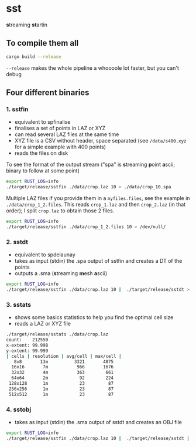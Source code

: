 # sst

**s**treaming **st**artin


## To compile them all

```bash
cargo build --release
```

`--release` makes the whole pipeline a whoooole lot faster, but you can't debug


## Four different binaries

### 1. **sstfin**

  - equivalent to spfinalise
  - finalises a set of points in LAZ or XYZ
  - can read several LAZ files at the same time
  - XYZ file is a CSV without header, space separated (see `/data/s400.xyz` for a simple example with 400 points)
  - reads the files on disk

To see the format of the output stream ("spa" is **s**treaming **p**oint **a**scii; binary to follow at some point)

```bash
export RUST_LOG=info
./target/release/sstfin ./data/crop.laz 10 > ./data/crop_10.spa
```

Multiple LAZ files if you provide them in a `myfiles.files`, see the example in `./data/crop_1_2.files`.
This reads `crop_1.laz` and then `crop_2.laz` (in that order); I split `crop.laz` to obtain those 2 files.

```bash
export RUST_LOG=info
./target/release/sstfin ./data/crop_1_2.files 10 > /dev/null/
```

### 2. **sstdt**

  - equivalent to spdelaunay
  - takes as input (stdin) the .spa output of sstfin and creates a DT of the points
  - outputs a .sma (**s**treaming **m**esh **a**scii)

```bash
export RUST_LOG=info
./target/release/sstfin ./data/crop.laz 10 |  ./target/release/sstdt > ./data/crop_10.sma
```

### 3. **sstats**

  - shows some basics statistics to help you find the optimal cell size
  - reads a LAZ or XYZ file

```bash
./target/release/sstats ./data/crop.laz
count:    212550
x-extent: 99.998
y-extent: 99.999
| cells | resolution | avg/cell | max/cell |
   8x8       13m          3321       4875
  16x16       7m           966       1676
  32x32       4m           363        661
  64x64       2m            92        224
 128x128      1m            23         87
 256x256      1m            23         87
 512x512      1m            23         87  
```

### 4. **sstobj**

  - takes as input (stdin) the .sma output of sstdt and creates an OBJ file    

```bash
export RUST_LOG=info
./target/release/sstfin ./data/crop.laz 10 |  ./target/release/sstdt | ./target/release/sstobj > ~/temp/crop.obj
```

